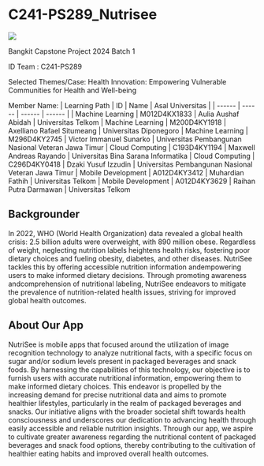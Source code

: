 # C241-PS289_Nutrisee

![](doc/Recyclops.png)

Bangkit Capstone Project 2024 Batch 1

ID Team : C241-PS289

Selected Themes/Case: Health Innovation: Empowering Vulnerable Communities for Health and Well-being

Member Name:
| Learning Path | ID | Name | Asal Universitas |
| ------ | ------ | ------ | ------ |
| Machine Learning | M012D4KX1833 | Aulia Aushaf Abidah | Universitas Telkom
| Machine Learning | M200D4KY1918 | Axelliano Rafael Situmeang | Universitas Diponegoro
| Machine Learning | M296D4KY2745 | Victor Immanuel Sunarko | Universitas Pembangunan Nasional Veteran Jawa Timur
| Cloud Computing | C193D4KY1194 | Maxwell Andreas Rayando | Universitas Bina Sarana Informatika
| Cloud Computing | C296D4KY0418 | Dzaki Yusuf Izzudin | Universitas Pembangunan Nasional Veteran Jawa Timur
| Mobile Development | A012D4KY3412 | Muhardian Fathih | Universitas Telkom
| Mobile Development | A012D4KY3629 | Raihan Putra Darmawan | Universitas Telkom

## Backgrounder

In 2022, WHO (World Health Organization) data revealed a global health crisis: 2.5 billion adults were overweight, with 890 million obese. Regardless of weight, neglecting nutrition labels heightens health risks, fostering poor dietary choices and fueling obesity, diabetes,
and other diseases. NutriSee tackles this by offering accessible nutrition information andempowering users to make informed dietary decisions. Through promoting awareness andcomprehension of nutritional labeling, NutriSee endeavors to mitigate the prevalence of nutrition-related health issues, striving for improved global health outcomes.

## About Our App

NutriSee is mobile apps that focused around the utilization of image recognition technology to analyze nutritional facts, with a specific focus on sugar and/or sodium levels present in packaged beverages and snack foods. By harnessing the capabilities of this technology, our objective is to furnish users with accurate nutritional information, empowering them to make informed dietary choices. This endeavor is propelled by the increasing demand for precise nutritional data and aims to promote healthier lifestyles, particularly in the realm of packaged beverages and snacks. Our initiative aligns with the broader societal shift towards health consciousness and underscores our dedication to advancing health through easily accessible and reliable nutrition insights. Through our app, we aspire to cultivate greater awareness regarding the nutritional content of packaged beverages and snack food options, thereby contributing to the cultivation of healthier eating habits and improved overall health outcomes.
